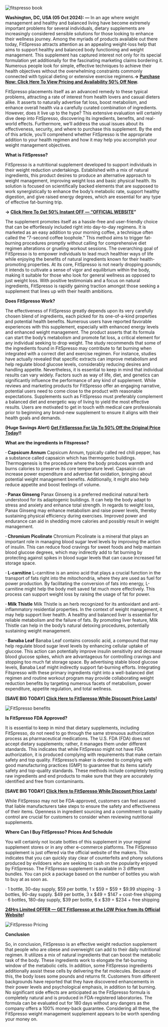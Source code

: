 

![fitspresso book](https://github.com/user-attachments/assets/a8bf47fb-3c11-431d-8741-74aa5173bc41)



**Washington, DC, USA (05 Oct 2024): —** In an age where weight management and healthy and balanced living have become extremely important problems for several individuals, dietary supplements are increasingly considered sensible solutions for those looking to enhance their wellness journey. Among the myriads of products available out there today, FitSpresso attracts attention as an appealing weight-loss help that aims to support healthy and balanced body functioning and weight management. This supplement has captured interest not only for its special formulation yet additionally for the fascinating marketing claims bordering it. Numerous people look for simple, effective techniques to achieve their health objectives without the overwhelming constraints commonly connected with typical dieting or extensive exercise regimens.**→ [Purchase Now: Click Here To View Pricing and Availability 50% Off Now](https://supplementcarts.com/fitspresso-official/).**

FitSpresso placements itself as an advanced remedy to these typical problems, attracting a rate of interest from health lovers and casual dieters alike. It asserts to naturally advertise fat loss, boost metabolism, and enhance overall health via a carefully curated combination of ingredients. However, does it live up to the hype? This extensive evaluation will certainly dive deep into FitSpresso, discovering its ingredients, benefits, and real-world effects. Furthermore, we’ll address the usual issues about its effectiveness, security, and where to purchase this supplement. By the end of this article, you’ll comprehend whether FitSpresso is the appropriate addition to your health regimen and how it may help you accomplish your weight management objectives.


**What is FitSpresso?**

FitSpresso is a nutritional supplement developed to support individuals in their weight reduction undertakings. Established with a mix of natural ingredients, this product desires to produce an alternative approach to weight management, improving weight loss and basic physical health. Its solution is focused on scientifically backed elements that are supposed to work synergistically to enhance the body’s metabolic rate, support healthy digestion, and give raised energy degrees, which are essential for any type of effective fat-burning trip.


**→ [Click Here To Get 50% Instant OFF — “OFFICIAL WEBSITE](https://supplementcarts.com/fitspresso-official/)”**


The supplement promotes itself as a hassle-free and user-friendly choice that can be effortlessly included right into day-to-day regimens. It is marketed as an easy addition to your morning coffee, a technique often called the “7-second coffee loophole.” This method aims to trigger fat-burning procedures promptly without calling for comprehensive diet regimen alterations or grueling workout sessions. The overarching goal of FitSpresso is to empower individuals to lead much healthier ways of life while enjoying the benefits of natural ingredients known for their health-promoting properties.
At its core, FitSpresso is not nearly dropping pounds; it intends to cultivate a sense of vigor and equilibrium within the body, making it suitable for those who look for general wellness as opposed to just weight loss. With positive testimonials and a focus on natural ingredients, FitSpresso is rapidly gaining traction amongst those seeking a supplement that lines up with their health ambitions.


**Does FitSpresso Work?**

The effectiveness of FitSpresso greatly depends upon its very carefully chosen blend of ingredients, each picked for its one-of-a-kind properties and potential health benefits. Numerous users have reported favorable experiences with this supplement, especially with enhanced energy levels and enhanced weight management. The product asserts that its formula can start the body’s metabolism and promote fat loss, a critical element for any individual seeking to drop weight.
The study recommends that some of the ingredients found in FitSpresso may contribute to fat burning when integrated with a correct diet and exercise regimen. For instance, studies have actually revealed that specific extracts can improve metabolism and help regulate blood glucose levels, considerably reducing desires and handling appetite. Nevertheless, it is essential to keep in mind that individual results can vary widely. Factors such as way of life, diet, and genetics can significantly influence the performance of any kind of supplement.
While reviews and marketing products for FitSpresso offer an engaging narrative, potential users need to come close to the product with reasonable expectations. Supplements such as FitSpresso must preferably complement a balanced diet and energetic way of living to yield the most effective results. Users are motivated to get in touch with medical care professionals prior to beginning any brand-new supplement to ensure it aligns with their health goals and demands.


**(Huge Savings Alert) [Get FitSpresso For Up To 50% Off the Original Price Today](https://supplementcarts.com/fitspresso-official/)!!**


**What are the ingredients in Fitspresso?**

**· Capsicum Annum**
Capsicum Annum, typically called red chili pepper, has a substance called capsaicin which has thermogenic buildings. Thermogenesis is the procedure where the body produces warmth and burns calories to preserve its core temperature level. Capsaicin can increase power expenditure and advertise fat oxidation, bringing about potential weight management benefits. Additionally, it might also help reduce appetite and boost feelings of volume.

**· Panax Ginseng**
Panax Ginseng is a preferred medicinal natural herb understood for its adaptogenic buildings. It can help the body adapt to stress and anxiety and enhance total strength. In regards to weight loss, Panax Ginseng may enhance metabolism and raise power levels, thereby sustaining physical efficiency during exercises. Improved power and endurance can aid in shedding more calories and possibly result in weight management.

**· Chromium Picolinate**
Chromium Picolinate is a mineral that plays an important role in managing blood sugar level levels by improving the action of insulin. This can reduce food cravings for sweet foods and help maintain blood glucose degrees, which may indirectly add to fat burning by protecting against spikes in blood sugar levels that can cause increased fat storage space.

**· L-carnitine**
L-carnitine is an amino acid that plays a crucial function in the transport of fats right into the mitochondria, where they are used as fuel for power production. By facilitating the conversion of fats into energy, L-carnitine might help the body melt saved fat much more effectively. This process can support weight loss by raising the usage of fat for power.

**· Milk Thistle**
Milk Thistle is an herb recognized for its antioxidant and anti-inflammatory residential properties. In the context of weight management, it may help support liver health. A healthy and balanced liver is essential for reliable metabolism and the failure of fats. By promoting liver feature, Milk Thistle can help in the body’s natural detoxing procedures, potentially sustaining weight management.

**· Banaba Leaf**
Banaba Leaf contains corosolic acid, a compound that may help regulate blood sugar level levels by enhancing cellular uptake of glucose. This action can potentially improve insulin sensitivity and decrease blood glucose spikes, which are advantageous for controlling cravings and stopping too much fat storage space. By advertising stable blood glucose levels, Banaba Leaf might indirectly support fat-burning efforts.
Integrating Fitspresso with these primary ingredients right into a well-balanced diet regimen and routine workout program may provide collaborating weight reduction benefits by targeting numerous facets of metabolism, power expenditure, appetite regulation, and total wellness.


**[SAVE BIG TODAY] [Click Here to FitSpresso While Discount Price Lasts](https://supplementcarts.com/fitspresso-official/)!**


![FitSpresso benefits](https://github.com/user-attachments/assets/38e8d25f-b384-45e0-96f3-2adf0777a790)


**Is FitSpresso FDA Approved?**

It is essential to keep in mind that dietary supplements, including FitSpresso, do not need to go through the same strenuous authorization process as pharmaceutical medications. The U.S. FDA (FDA) does not accept dietary supplements; rather, it manages them under different standards. This indicates that while FitSpresso might not have FDA authorization, it is produced complying with requirements that make certain safety and top quality.
FitSpresso’s maker is devoted to complying with good manufacturing practices (GMP) to guarantee that its items satisfy safety and top-quality standards. These methods include completely testing raw ingredients and end products to make sure that they are accurately identified and free from contaminants.


**[SAVE BIG TODAY] [Click Here to FitSpresso While Discount Price Lasts](https://supplementcarts.com/fitspresso-official/)!**


While FitSpresso may not be FDA-approved, customers can feel assured that liable manufacturers take steps to ensure the safety and effectiveness of their items. Openness in ingredient sourcing and a commitment to quality control are crucial for customers to consider when reviewing nutritional supplements.

**Where Can I Buy FitSpresso? Prices And Schedule**

You will certainly not locate bottles of this supplement in your regional supplement stores or in any other e-commerce platforms. The FitSpresso supplement is just offered via the official website of the makers. This indicates that you can quickly stay clear of counterfeits and phony solutions produced by evildoers who are seeking to cash on the popularity enjoyed by FitSpresso.
The FitSpresso supplement is available in 3 different bundles. You can pick a package based on the number of bottles you wish to buy at as soon as.


· 1 bottle, 30-day supply, $59 per bottle, 1 x $59 = $59 + $9.99 shipping
· 3 bottles, 90-day supply. $49 per bottle, 3 x $49 = $147 + cost-free shipping
· 6 bottles, 180-day supply, $39 per bottle, 6 x $39 = $234 + free shipping


**[24Hrs Limited OFFER — GET FitSpresso at the LOW Price from its Official Website](https://supplementcarts.com/fitspresso-official/)!**


![FitSpresso Pricing](https://github.com/user-attachments/assets/045ea1d7-6b15-497a-a8d2-8f4d89277937)


**Conclusion**

So, in conclusion, FitSpresso is an effective weight reduction supplement that people who are obese and overweight can add to their daily nutritional regimen. It utilizes a mix of natural ingredients that can boost the metabolic task of the body. These ingredients work to elongate the fat-burning window of the metabolic cells.
In addition, some FitSpresso ingredients additionally assist these cells by delivering the fat molecules. Because of this, the body loses some pounds and returns fit. Customers from different backgrounds have reported that they have discovered enhancements in their power levels and psychological emphasis, in addition to fat burning.
No significant side effects are anticipated as the FitSpresso formula is completely natural and is produced in FDA-registered laboratories. The formula can be evaluated out for 180 days without any dangers as the company offers a 100% money-back guarantee. Considering all these, the FitSpresso weight management supplement appears to be worth spending your money on.

